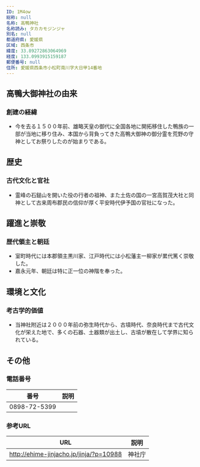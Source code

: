 ```yaml
---
ID: 1M4ow
総称: null
名称: 高鴨神社
名称読み: タカカモジンジャ
別名: null
都道府県: 愛媛県
区域: 西条市
緯度: 33.89272863064969
経度: 133.0993915159187
郵便番号: null
住所: 愛媛県西条市小松町南川字大日甲14番地
---
```


## 高鴨大御神社の由来

### 創建の経緯

- 今を去る１５００年前、雄略天皇の御代に全国各地に開拓移住した鴨族の一部が当地に移り住み、本国から背負ってきた高鴨大御神の御分霊を荒野の守神としてお祭りしたのが始まりである。

## 歴史

### 古代文化と官社

- 霊峰の石鎚山を開いた役の行者の祖神、また土佐の国の一宮高賀茂大社と同神として古来周布郡民の信仰が厚く平安時代伊予国の官社になった。

## 躍進と崇敬

### 歴代領主と朝廷

- 室町時代には本郡領主黒川家、江戸時代には小松藩主一柳家が累代篤く崇敬した。
- 嘉永元年、朝廷は特に正一位の神階を奉った。

## 環境と文化

### 考古学的価値

- 当神社附近は２０００年前の弥生時代から、古墳時代、奈良時代まで古代文化が栄えた地で、多くの石器、土器類が出土し、古墳が散在して学界に知られている。

## その他

### 電話番号

| 番号         | 説明 |
| ------------ | ---- |
| 0898-72-5399 |      |

### 参考URL

| URL                                     | 説明   |
| --------------------------------------- | ------ |
| http://ehime-jinjacho.jp/jinja/?p=10988 | 神社庁 |
